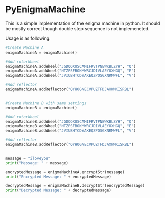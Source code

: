 # PyEnigmaMachine

This is a simple implementation of the enigma machine in python. It should be mostly correct though double step sequence is not implemeneted.

Usage is as following:
```python
#Create Machine A
enigmaMachineA = enigmaMachine()

#Add rotorWheel
enigmaMachineA.addWheel("JGDQOXUSCAMIFRVTPNEWKBLZYH", "Q")
enigmaMachineA.addWheel("NTZPSFBOKMWRCJDIVLAEYUXHGQ", "E")
enigmaMachineA.addWheel("JVIUBHTCDYAKEQZPOSGXNRMWFL", "V")

#Add reflector
enigmaMachineA.addReflector("QYHOGNECVPUZTFDJAXWMKISRBL")


#Create Machine B with same settings
enigmaMachineB = enigmaMachine()

#Add rotorWheel
enigmaMachineB.addWheel("JGDQOXUSCAMIFRVTPNEWKBLZYH", "Q")
enigmaMachineB.addWheel("NTZPSFBOKMWRCJDIVLAEYUXHGQ", "E")
enigmaMachineB.addWheel("JVIUBHTCDYAKEQZPOSGXNRMWFL", "V")

#Add reflector
enigmaMachineB.addReflector("QYHOGNECVPUZTFDJAXWMKISRBL")


message = "iloveyou"
print("Message: " + message)

encryptedMessage = enigmaMachineA.encryptStr(message)
print("Encrypted Message: " + encryptedMessage)

decryptedMessage = enigmaMachineB.decryptStr(encryptedMessage)
print("Decrypted Message: " + decryptedMessage)
```
